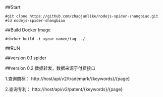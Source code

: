##Start 
 
```
#git clone https://github.com/zhaojunlike/nodejs-spider-shangbiao.git
#cd nodejs-spider-shangbiao

```

##Build Docker Image
```
#docker build -t <your name>/tag  ./
```

##RUN



##version 0.1
spider


##version 0.2
数据转发，数据来源于付费接口

1.查询商标：
    http://host/api/v2/trademark/{keywords}/{page}
    
    
2.查询专利：
    http://host/api/v2/patent/{keywords}/{page} 

